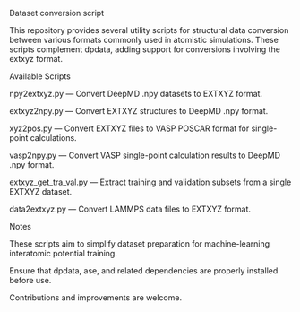 Dataset conversion script

This repository provides several utility scripts for structural data conversion between various formats commonly used in atomistic simulations. 
These scripts complement dpdata, adding support for conversions involving the extxyz format.

Available Scripts

npy2extxyz.py — Convert DeepMD .npy datasets to EXTXYZ format.

extxyz2npy.py — Convert EXTXYZ structures to DeepMD .npy format.

xyz2pos.py — Convert EXTXYZ files to VASP POSCAR format for single-point calculations.

vasp2npy.py — Convert VASP single-point calculation results to DeepMD .npy format.

extxyz_get_tra_val.py — Extract training and validation subsets from a single EXTXYZ dataset.

data2extxyz.py — Convert LAMMPS data files to EXTXYZ format.

Notes

These scripts aim to simplify dataset preparation for machine-learning interatomic potential training.

Ensure that dpdata, ase, and related dependencies are properly installed before use.

Contributions and improvements are welcome.
